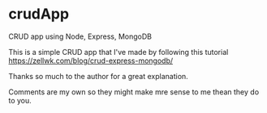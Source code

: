 # crudApp
CRUD app using Node, Express, MongoDB

This is a simple CRUD app that I've made by following this tutorial https://zellwk.com/blog/crud-express-mongodb/

Thanks so much to the author for a great explanation.

Comments are my own so they might make mre sense to me thean they do to you.
